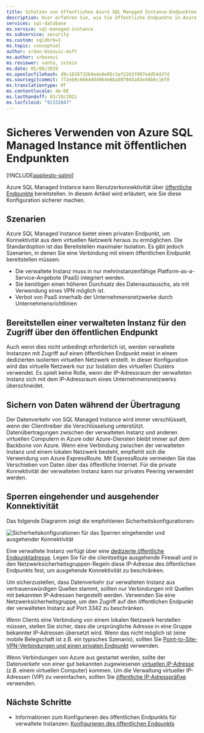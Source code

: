 ```yaml
---
title: Schützen von öffentlichen Azure SQL Managed Instance-Endpunkten
description: Hier erfahren Sie, wie Sie öffentliche Endpunkte in Azure SQL Managed Instance sicher verwenden.
services: sql-database
ms.service: sql-managed-instance
ms.subservice: security
ms.custom: sqldbrb=1
ms.topic: conceptual
author: srdan-bozovic-msft
ms.author: srbozovi
ms.reviewer: vanto, sstein
ms.date: 05/08/2019
ms.openlocfilehash: d9c1828732b9a4e0e85c3af2263f097edd54437d
ms.sourcegitcommit: 772eb9c6684dd4864e0ba507945a83e48b8c16f0
ms.translationtype: HT
ms.contentlocale: de-DE
ms.lasthandoff: 03/19/2021
ms.locfileid: "91332847"
---
```

# <a name="use-azure-sql-managed-instance-securely-with-public-endpoints"></a>Sicheres Verwenden von Azure SQL Managed Instance mit öffentlichen Endpunkten
[!INCLUDE[appliesto-sqlmi](../includes/appliesto-sqlmi.md)]

Azure SQL Managed Instance kann Benutzerkonnektivität über [öffentliche Endpunkte](../../virtual-network/virtual-network-service-endpoints-overview.md) bereitstellen. In diesem Artikel wird erläutert, wie Sie diese Konfiguration sicherer machen.

## <a name="scenarios"></a>Szenarien

Azure SQL Managed Instance bietet einen privaten Endpunkt, um Konnektivität aus dem virtuellen Netzwerk heraus zu ermöglichen. Die Standardoption ist das Bereitstellen maximaler Isolation. Es gibt jedoch Szenarien, in denen Sie eine Verbindung mit einem öffentlichen Endpunkt bereitstellen müssen:

- Die verwaltete Instanz muss in nur mehrinstanzenfähige Platform-as-a-Service-Angebote (PaaS) integriert werden.
- Sie benötigen einen höheren Durchsatz des Datenaustauschs, als mit Verwendung eines VPN möglich ist.
- Verbot von PaaS innerhalb der Unternehmensnetzwerke durch Unternehmensrichtlinien

## <a name="deploy-a-managed-instance-for-public-endpoint-access"></a>Bereitstellen einer verwalteten Instanz für den Zugriff über den öffentlichen Endpunkt

Auch wenn dies nicht unbedingt erforderlich ist, werden verwaltete Instanzen mit Zugriff auf einen öffentlichen Endpunkt meist in einem dedizierten isolierten virtuellen Netzwerk erstellt. In dieser Konfiguration wird das virtuelle Netzwerk nur zur Isolation des virtuellen Clusters verwendet. Es spielt keine Rolle, wenn der IP-Adressraum der verwalteten Instanz sich mit dem IP-Adressraum eines Unternehmensnetzwerks überschneidet.

## <a name="secure-data-in-motion"></a>Sichern von Daten während der Übertragung

Der Datenverkehr von SQL Managed Instance wird immer verschlüsselt, wenn der Clienttreiber die Verschlüsselung unterstützt. Datenübertragungen zwischen der verwalteten Instanz und anderen virtuellen Computern in Azure oder Azure-Diensten bleibt immer auf dem Backbone von Azure. Wenn eine Verbindung zwischen der verwalteten Instanz und einem lokalen Netzwerk besteht, empfiehlt sich die Verwendung von Azure ExpressRoute. Mit ExpressRoute vermeiden Sie das Verschieben von Daten über das öffentliche Internet. Für die private Konnektivität der verwalteten Instanz kann nur privates Peering verwendet werden.

## <a name="lock-down-inbound-and-outbound-connectivity"></a>Sperren eingehender und ausgehender Konnektivität

Das folgende Diagramm zeigt die empfohlenen Sicherheitskonfigurationen:

![Sicherheitskonfigurationen für das Sperren eingehender und ausgehender Konnektivität](./media/public-endpoint-overview/managed-instance-vnet.png)

Eine verwaltete Instanz verfügt über eine [dedizierte öffentliche Endpunktadresse](management-endpoint-find-ip-address.md). Legen Sie für die clientseitige ausgehende Firewall und in den Netzwerksicherheitsgruppen-Regeln diese IP-Adresse des öffentlichen Endpunkts fest, um ausgehende Konnektivität zu beschränken.

Um sicherzustellen, dass Datenverkehr zur verwalteten Instanz aus vertrauenswürdigen Quellen stammt, sollten nur Verbindungen mit Quellen mit bekannten IP-Adressen hergestellt werden. Verwenden Sie eine Netzwerksicherheitsgruppe, um den Zugriff auf den öffentlichen Endpunkt der verwalteten Instanz auf Port 3342 zu beschränken.

Wenn Clients eine Verbindung von einem lokalen Netzwerk herstellen müssen, stellen Sie sicher, dass die ursprüngliche Adresse in eine Gruppe bekannter IP-Adressen übersetzt wird. Wenn das nicht möglich ist (eine mobile Belegschaft ist z.B. ein typisches Szenario), sollten Sie [Point-to-Site-VPN-Verbindungen und einen privaten Endpunkt](point-to-site-p2s-configure.md) verwenden.

Wenn Verbindungen von Azure aus gestartet werden, sollte der Datenverkehr von einer gut bekannten zugewiesenen [virtuellen IP-Adresse](/previous-versions/azure/virtual-network/virtual-networks-reserved-public-ip) (z.B. einem virtuellen Computer) kommen. Um die Verwaltung virtueller IP-Adressen (VIP) zu vereinfachen, sollten Sie [öffentliche IP-Adresspräfixe](../../virtual-network/public-ip-address-prefix.md) verwenden.

## <a name="next-steps"></a>Nächste Schritte

- Informationen zum Konfigurieren des öffentlichen Endpunkts für verwaltete Instanzen: [Konfigurieren des öffentlichen Endpunkts](public-endpoint-configure.md)
